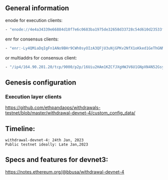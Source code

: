 ## General information
enode for execution clients:
```sh
- "enode://4e4a34339e66884d10f7e6c0683ba1975de32658d33728c54d610d23533fc4579366e0f7372c3328f4ef6f21321ed5da2c5afaa6443a6fe74b4b2d6c6a868fe8@164.90.201.20:30303
```

enr for consensus clients:
```sh
- "enr:-Ly4QMiaDqIgFn1ANo9BHr9CWh0syOIzA3QFjU3uNjGPKv2NfX1oKked1GeThGNNqyHXzWUtrv1I7HqGeJAxrMW2M90Bh2F0dG5ldHOIAAAAAAAAAACEZXRoMpAQLtJwQAAAQBQAAAAAAAAAgmlkgnY0gmlwhKRayRSJc2VjcDI1NmsxoQJXlPj-cUCKC9pcs3qhYg0U5s37q8vNhh5nETjpttWoZ4hzeW5jbmV0cwCDdGNwgiMog3VkcIIjKA"
```
or multiaddrs for consensus client:
```sh
- "/ip4/164.90.201.20/tcp/9000/p2p/16Uiu2HAm1KZCfJXgHWJV6U1GNpXN4N52GsydLnH4x5nC5LraBnqt"
```


## Genesis configuration
### Execution layer clients

https://github.com/ethpandaops/withdrawals-testnet/blob/master/withdrawal-devnet-4/custom_config_data/


## Timeline:
```
withdrawal-devnet-4: 24th Jan, 2023
Public testnet ideally: Late Jan,2023
```

## Specs and features for devnet3: 

https://notes.ethereum.org/@bbusa/withdrawal-devnet-4

